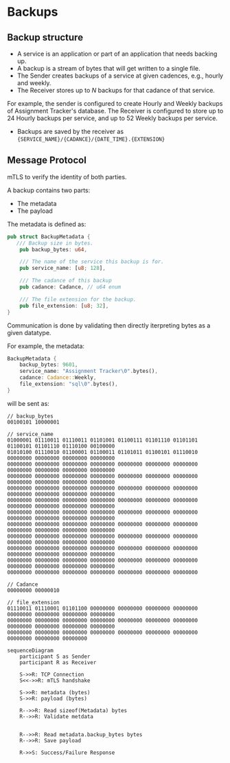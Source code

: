 # Backups

## Backup structure

* A service is an application or part of an application that needs backing up.
* A backup is a stream of bytes that will get written to a single file.
* The Sender creates backups of a service at given cadences, e.g., hourly and weekly.
* The Receiver stores up to $N$ backups for that cadance of that service.

For example, the sender is configured to create Hourly and Weekly backups of Assignment Tracker's database. The Receiver is configured to store up to 24 Hourly backups per service, and up to 52 Weekly backups per service.

* Backups are saved by the receiver as `{SERVICE_NAME}/{CADANCE}/{DATE_TIME}.{EXTENSION}`

## Message Protocol

mTLS to verify the identity of both parties.

A backup contains two parts:
* The metadata
* The payload

The metadata is defined as:

```rust
pub struct BackupMetadata {
   /// Backup size in bytes.
    pub backup_bytes: u64,

    /// The name of the service this backup is for.
    pub service_name: [u8; 128],

    /// The cadance of this backup
    pub cadance: Cadance, // u64 enum

    /// The file extension for the backup.
    pub file_extension: [u8; 32],
}
```

Communication is done by validating then directly iterpreting bytes as a given datatype.

For example, the metadata:

```rust
BackupMetadata {
    backup_bytes: 9601,
    service_name: "Assignment Tracker\0".bytes(),
    cadance: Cadance::Weekly,
    file_extension: "sql\0".bytes(),
}
```

will be sent as:

```
// backup_bytes
00100101 10000001

// service_name
01000001 01110011 01110011 01101001 01100111 01101110 01101101 01100101 01101110 01110100 00100000
01010100 01110010 01100001 01100011 01101011 01100101 01110010 00000000 00000000 00000000 00000000
00000000 00000000 00000000 00000000 00000000 00000000 00000000 00000000 00000000 00000000 00000000
00000000 00000000 00000000 00000000 00000000 00000000 00000000 00000000 00000000 00000000 00000000
00000000 00000000 00000000 00000000 00000000 00000000 00000000 00000000 00000000 00000000 00000000
00000000 00000000 00000000 00000000 00000000 00000000 00000000 00000000 00000000 00000000 00000000
00000000 00000000 00000000 00000000 00000000 00000000 00000000 00000000 00000000 00000000 00000000
00000000 00000000 00000000 00000000 00000000 00000000 00000000 00000000 00000000 00000000 00000000
00000000 00000000 00000000 00000000 00000000 00000000 00000000 00000000 00000000 00000000 00000000
00000000 00000000 00000000 00000000 00000000 00000000 00000000 00000000 00000000 00000000 00000000
00000000 00000000 00000000 00000000 00000000 00000000 00000000 00000000 00000000 00000000 00000000
00000000 00000000 00000000 00000000 00000000 00000000 00000000

// Cadance
00000000 00000010

// file_extension
01110011 01110001 01101100 00000000 00000000 00000000 00000000 00000000 00000000 00000000 00000000
00000000 00000000 00000000 00000000 00000000 00000000 00000000 00000000 00000000 00000000 00000000
00000000 00000000 00000000 00000000 00000000 00000000 00000000 00000000 00000000 00000000
```

```mermaid
sequenceDiagram
    participant S as Sender
    participant R as Receiver

    S->>R: TCP Connection
    S<<->>R: mTLS handshake

    S->>R: metadata (bytes)
    S->>R: payload (bytes)

    R-->>R: Read sizeof(Metadata) bytes
    R-->>R: Validate metdata
    

    R-->>R: Read metadata.backup_bytes bytes
    R-->>R: Save payload

    R->>S: Success/Failure Response
    
```